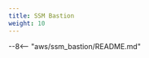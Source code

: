 ```yaml
---
title: SSM Bastion
weight: 10
---
```

--8<-- "aws/ssm_bastion/README.md"

[contributing]: ../../about/index.md
